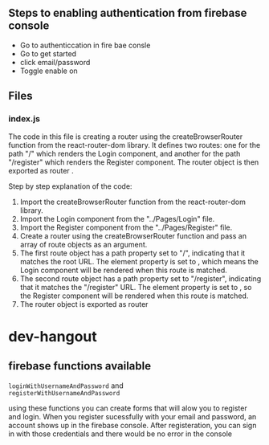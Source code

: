 ## Steps to enabling authentication from firebase console

- Go to authenticcation in fire bae consle
- Go to get started
- click email/password
- Toggle enable on

## Files

### index.js

The code in this file is creating a router using the createBrowserRouter function from the react-router-dom library. It defines two routes: one for the path "/" which renders the Login component, and another for the path "/register" which renders the Register component. The router object is then exported as router .

Step by step explanation of the code:

1. Import the createBrowserRouter function from the react-router-dom library.
2. Import the Login component from the "../Pages/Login" file.
3. Import the Register component from the "../Pages/Register" file.
4. Create a router using the createBrowserRouter function and pass an array of route objects as an argument.
5. The first route object has a path property set to "/", indicating that it matches the root URL. The element property is set to <Login /> , which means the Login component will be rendered when this route is matched.
6. The second route object has a path property set to "/register", indicating that it matches the "/register" URL. The element property is set to <Register /> , so the Register component will be rendered when this route is matched.
7. The router object is exported as router

# dev-hangout

## firebase functions available

`loginWithUsernameAndPassword` and <br>
`registerWithUsernameAndPassword`

using these functions you can create forms that will alow you to register and login. When you register sucessfully with your email and password, an account shows up in the firebase console.
After registeration, you can sign in with those credentials and there would be no error in the console
